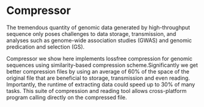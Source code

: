 # Compressor
The tremendous quantity of genomic data generated by high-throughput sequence only poses challenges to data storage, transmission, and analyses such as genome-wide association studies (GWAS) and genomic predication and selection (GS).

Compressor we show here implements lossfree compression for genomic sequences using similarity-based compression scheme.Significantly we get better compression files by using an average of 60% of the space of the original file that are beneficial to storage, transmission and even reading. Importantly, the runtime of extracting data could speed up to 30% of many tasks. This suite of compression and reading tool allows cross-platform program calling directly on the compressed file.
